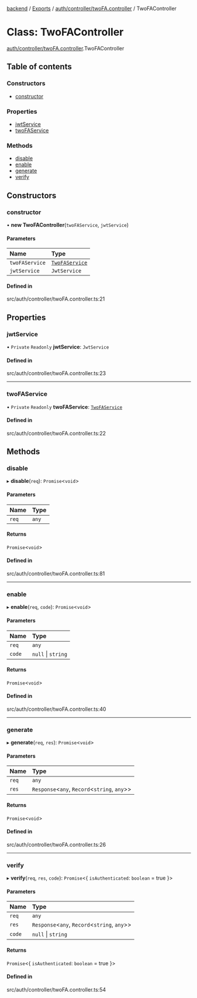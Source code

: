 [backend](../README.md) / [Exports](../modules.md) / [auth/controller/twoFA.controller](../modules/auth_controller_twoFA_controller.md) / TwoFAController

# Class: TwoFAController

[auth/controller/twoFA.controller](../modules/auth_controller_twoFA_controller.md).TwoFAController

## Table of contents

### Constructors

- [constructor](auth_controller_twoFA_controller.TwoFAController.md#constructor)

### Properties

- [jwtService](auth_controller_twoFA_controller.TwoFAController.md#jwtservice)
- [twoFAService](auth_controller_twoFA_controller.TwoFAController.md#twofaservice)

### Methods

- [disable](auth_controller_twoFA_controller.TwoFAController.md#disable)
- [enable](auth_controller_twoFA_controller.TwoFAController.md#enable)
- [generate](auth_controller_twoFA_controller.TwoFAController.md#generate)
- [verify](auth_controller_twoFA_controller.TwoFAController.md#verify)

## Constructors

### constructor

• **new TwoFAController**(`twoFAService`, `jwtService`)

#### Parameters

| Name | Type |
| :------ | :------ |
| `twoFAService` | [`TwoFAService`](auth_service_twoFA_service.TwoFAService.md) |
| `jwtService` | `JwtService` |

#### Defined in

src/auth/controller/twoFA.controller.ts:21

## Properties

### jwtService

• `Private` `Readonly` **jwtService**: `JwtService`

#### Defined in

src/auth/controller/twoFA.controller.ts:23

___

### twoFAService

• `Private` `Readonly` **twoFAService**: [`TwoFAService`](auth_service_twoFA_service.TwoFAService.md)

#### Defined in

src/auth/controller/twoFA.controller.ts:22

## Methods

### disable

▸ **disable**(`req`): `Promise`<`void`\>

#### Parameters

| Name | Type |
| :------ | :------ |
| `req` | `any` |

#### Returns

`Promise`<`void`\>

#### Defined in

src/auth/controller/twoFA.controller.ts:81

___

### enable

▸ **enable**(`req`, `code`): `Promise`<`void`\>

#### Parameters

| Name | Type |
| :------ | :------ |
| `req` | `any` |
| `code` | ``null`` \| `string` |

#### Returns

`Promise`<`void`\>

#### Defined in

src/auth/controller/twoFA.controller.ts:40

___

### generate

▸ **generate**(`req`, `res`): `Promise`<`void`\>

#### Parameters

| Name | Type |
| :------ | :------ |
| `req` | `any` |
| `res` | `Response`<`any`, `Record`<`string`, `any`\>\> |

#### Returns

`Promise`<`void`\>

#### Defined in

src/auth/controller/twoFA.controller.ts:26

___

### verify

▸ **verify**(`req`, `res`, `code`): `Promise`<{ `isAuthenticated`: `boolean` = true }\>

#### Parameters

| Name | Type |
| :------ | :------ |
| `req` | `any` |
| `res` | `Response`<`any`, `Record`<`string`, `any`\>\> |
| `code` | ``null`` \| `string` |

#### Returns

`Promise`<{ `isAuthenticated`: `boolean` = true }\>

#### Defined in

src/auth/controller/twoFA.controller.ts:54

